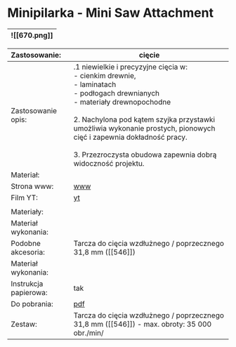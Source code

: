 # Minipilarka - Mini Saw Attachment


| ![[670.png]] |
| ------------ |

| Zastosowanie:         | cięcie                                                                                                                                                                                                                                                                                                                                            |
| :-------------------- | ------------------------------------------------------------------------------------------------------------------------------------------------------------------------------------------------------------------------------------------------------------------------------------------------------------------------------------------------- |
| Zastosowanie opis:    | .1 niewielkie i precyzyjne cięcia w:<br>    - cienkim drewnie,<br>    - laminatach<br>    - podłogach drewnianych<br>    - materiały drewnopochodne<br><br>2. Nachylona pod kątem szyjka przystawki umożliwia wykonanie prostych, pionowych cięć i zapewnia dokładność pracy.<br><br>3. Przezroczysta obudowa zapewnia dobrą widoczność projektu. |
| Materiał:             |                                                                                                                                                                                                                                                                                                                                                   |
| Strona www:           | [www](https://www.dremel.com/pl/pl/p/minipilarka-dremel-26150670ja)                                                                                                                                                                                                                                                                               |
| Film YT:              | [yt](https://youtu.be/sTmmVwoapQo)                                                                                                                                                                                                                                                                                                                |
|                       |                                                                                                                                                                                                                                                                                                                                                   |
| Materiały:            |                                                                                                                                                                                                                                                                                                                                                   |
| Materiał wykonania:   |                                                                                                                                                                                                                                                                                                                                                   |
| Podobne akcesoria:    | Tarcza do cięcia wzdłużnego / poprzecznego 31,8 mm ([[546]])                                                                                                                                                                                                                                                                                      |
| Materiał wykonania:   |                                                                                                                                                                                                                                                                                                                                                   |
| Instrukcja papierowa: | tak                                                                                                                                                                                                                                                                                                                                               |
| Do pobrania:          | [pdf](https://www.dremel.com/storage/pl-pl/minipilarka-dremel-236-original-pdf-2039-pl-pl.pdf)                                                                                                                                                                                                                                                    |
| Zestaw:               | Tarcza do cięcia wzdłużnego / poprzecznego 31,8 mm ([[546]]) - max. obroty: 35 000 obr./min/                                                                                                                                                                                                                                                      |
